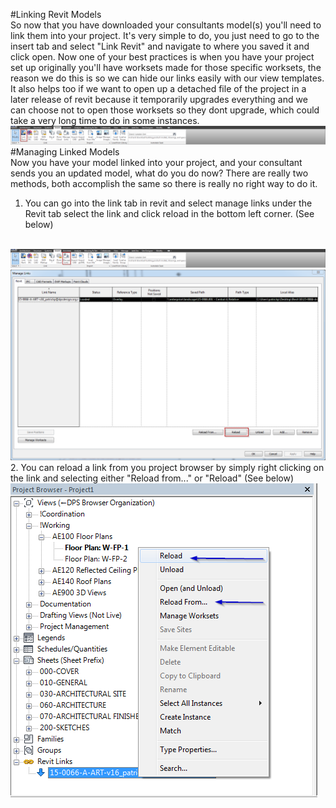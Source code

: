 #Linking Revit Models 
<br>
So now that you have downloaded your consultants model(s) you'll need to link them into your project. It's very simple to do, you just need to go to the insert tab and select "Link Revit" and navigate to where you saved it and click open. Now one of your best practices is when you have your project set up originally you'll have worksets made for those specific worksets, the reason we do this is so we can hide our links easily with our view templates. It also helps too if we want to open up a detached file of the project in a later release of revit because it temporarily upgrades everything and we can choose not to open those worksets so they dont upgrade, which could take a very long time to do in some instances. 
<img src="images/8/LinkRevitTab.png">
<br> 
#Managing Linked Models
<br>
Now you have your model linked into your project, and your consultant sends you an updated model, what do you do now? There are really two methods, both accomplish the same so there is really no right way to do it. 
<br>
1. You can go into the link tab in revit and select manage links under the Revit tab select the link and click reload in the bottom left corner. (See below) 
<br>
<img src="images/8/ManageLinksButton.png">
<br>
<img src="images/8/ReloadLinks.png">
2. You can reload a link from you project browser by simply right clicking on the link and selecting either "Reload from..." or "Reload" (See below)
<br>
<img src="images/8/ReloadPB.png">
